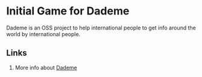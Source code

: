 # Initial Game for Dademe

Dademe is an OSS project to help international people to get info around the world by international people.

## Links

1. More info about [Dademe](https://goldenrod-education-4f6.notion.site/OSS-Project-Intro-Editing-342eb1e2bc6e415e92f64fb22b56b30f)
